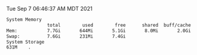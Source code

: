 Tue Sep  7 06:46:37 AM MDT 2021
```bash
System Memory
               total        used        free      shared  buff/cache   available
Mem:           7.7Gi       644Mi       5.1Gi       8.0Mi       2.0Gi       6.7Gi
Swap:          7.6Gi       231Mi       7.4Gi
System Storage
631M	.
```
